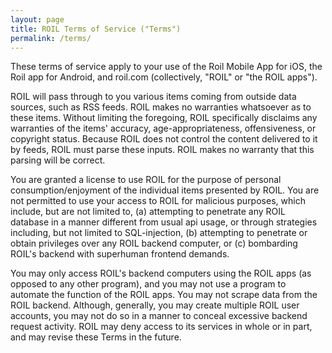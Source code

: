 ```yaml
---
layout: page
title: ROIL Terms of Service ("Terms")
permalink: /terms/
---
```


These terms of service apply to your use of the Roil Mobile App for iOS, the Roil app for Android, and roil.com (collectively, "ROIL" or "the ROIL apps").

ROIL will pass through to you various items coming from outside data sources, such as RSS feeds.  ROIL makes no warranties whatsoever as to these items.  Without limiting the foregoing, ROIL specifically disclaims any warranties of the items' accuracy, age-appropriateness, offensiveness, or copyright status.  Because ROIL does not control the content delivered to it by feeds, ROIL must parse these inputs.  ROIL makes no warranty that this parsing will be correct.

You are granted a license to use ROIL for the purpose of personal consumption/enjoyment of the individual items presented by ROIL.  You are not permitted to use your access to ROIL for malicious purposes, which include, but are not limited to, (a) attempting to penetrate any ROIL database in a manner different from usual api usage, or through strategies including, but not limited to SQL-injection, (b) attempting to penetrate or obtain privileges over any ROIL backend computer, or (c) bombarding ROIL's backend with superhuman frontend demands.

You may only access ROIL's backend computers using the ROIL apps (as opposed to any other program), and you may not use a program to automate the function of the ROIL apps.  You may not scrape data from the ROIL backend.  Although, generally, you may create multiple ROIL user accounts, you may not do so in a manner to conceal excessive backend request activity.  ROIL may deny access to its services in whole or in part, and may revise these Terms in the future.
